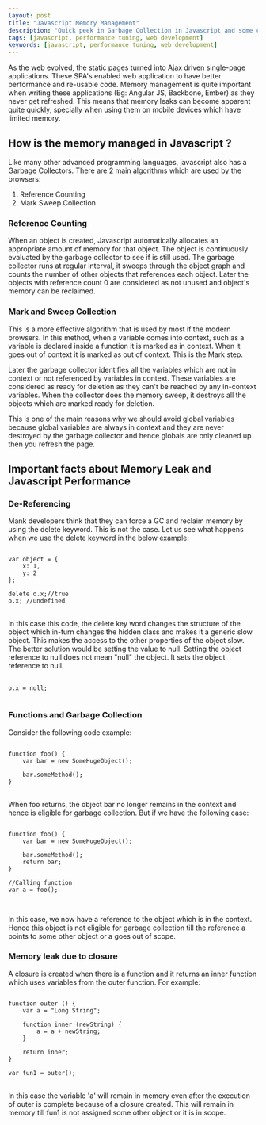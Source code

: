```yaml
---
layout: post
title: "Javascript Memory Management"
description: "Quick peek in Garbage Collection in Javascript and some common sources of memory leaks"
tags: [javascript, performance tuning, web development]
keywords: [javascript, performance tuning, web development]
---
```


As the web evolved, the static pages turned into Ajax driven single-page applications. These SPA's enabled web application to have better performance and re-usable code. Memory management is quite important when writing these applications (Eg: Angular JS, Backbone, Ember) as they never get refreshed. This means that memory leaks can become apparent quite quickly, specially when using them on mobile devices which have limited memory.

## How is the memory managed in Javascript ?

Like many other advanced programming languages, javascript also has a Garbage Collectors. There are 2 main algorithms which are used by the browsers:

1. Reference Counting
2. Mark Sweep Collection

### Reference Counting

When an object is created, Javascript automatically allocates an appropriate amount of memory for that object. The object is continuously evaluated by the garbage collector to see if is still used. The garbage collector runs at regular interval, it sweeps through the object graph and counts the number of other objects that references each object. Later the objects with reference count 0 are considered as not unused and object's memory can be reclaimed.

### Mark and Sweep Collection

This is a more effective algorithm that is used by most if the modern browsers. In this method, when a variable comes into context, such as a variable is declared inside a function it is marked as in context. When it goes out of context it is marked as out of context. This is the Mark step.

Later the garbage collector identifies all the variables which are not in context or not referenced by variables in context. These variables are considered as ready for deletion as they can't be reached by any in-context variables. When the collector does the memory sweep, it destroys all the objects which are marked ready for deletion.

This is one of the main reasons why we should avoid global variables because global variables are always in context and they are never destroyed by the garbage collector and hence globals are only cleaned up then you refresh the page.

## Important facts about Memory Leak and Javascript Performance

### De-Referencing

Mank developers think that they can force a GC and reclaim memory by using the delete keyword. This is not the case. Let us see what happens when we use the delete keyword in the below example:

<pre>
<code class="language-javascript">
var object = {
	x: 1,
	y: 2
};

delete o.x;//true
o.x; //undefined
</code>
</pre>

In this case this code, the delete key word changes the structure of the object which in-turn changes the hidden class and makes it a generic slow object. This makes the access to the other properties of the object slow. The better solution would be setting the value to null. Setting the object reference to null does not mean "null" the object. It sets the object reference to null.

<pre>
	<code class="language-javascript">
o.x = null;
	</code>
</pre>

### Functions and Garbage Collection

Consider the following code example:

<pre>
<code class="language-javascript">
function foo() {
	var bar = new SomeHugeObject();

	bar.someMethod();
}
</code>
</pre>

When foo returns, the object bar no longer remains in the context and hence is eligible for garbage collection. But if we have the following case:

<pre>
<code class="language-javascript">
function foo() {
	var bar = new SomeHugeObject();

	bar.someMethod();
	return bar;
}

//Calling function
var a = foo();

</code>
</pre>

In this case, we now have a reference to the object which is in the context. Hence this object is not eligible for garbage collection till the reference a points to some other object or a goes out of scope.

### Memory leak due to closure

A closure is created when there is a function and it returns an inner function which uses variables from the outer function.
For example:

<pre>
<code class="language-javascript">
function outer () {
	var a = "Long String";

	function inner (newString) {
		a = a + newString;
	}

	return inner;
}

var fun1 = outer();
</code>
</pre>

In this case the variable 'a' will remain in memory even after the execution of outer is complete because of a closure created. This will remain in memory till fun1 is not assigned some other object or it is in scope.




